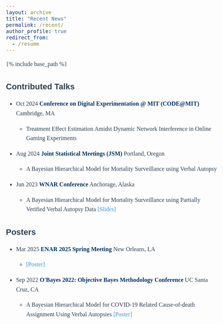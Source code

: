 ```yaml
---
layout: archive
title: "Recent News"
permalink: /recent/
author_profile: true
redirect_from:
  - /resume
---
```


{% include base_path %}

<style>
body {
    font-family: "Palatino", "Palatino Linotype", "Palatino LT STD", "Book Antiqua", serif;
    font-size: 16px;
    line-height: 1.6;
    color: #2C3E50;
}

h1 {
    font-family: "Candara", serif;
    font-size: 22px;
    color: #2C3E50;
}

h2 {
    font-family: "Candara", serif;
    font-size: 20px;
    color: #16A085;
}

h3 {
    font-size: 18px;
    color: #F39C12;
}

  h1, h2, h3, h4, h5, h6 {
    font-family: "Candara", sans-serif;
}

p {
    font-size: 16px;
}

a {
    text-decoration: none;  /* 去掉链接下划线 */
    color: #3498DB;         /* 设置链接颜色 */
}

a:hover {
    color: #E74C3C;         /* 鼠标悬停时的颜色 */
}
/* 让所有 **加粗** 文字变深蓝色 */
strong, b {
    color: #003366;  /* 深蓝色 */
}
</style>


Contributed Talks
======
* Oct 2024  **Conference on Digital Experimentation @ MIT (CODE@MIT)** Cambridge, MA
    * Treatment Effect Estimation Amidst Dynamic Network Interference in Online Gaming Experiments
   
* Aug 2024  **Joint Statistical Meetings (JSM)** Portland, Oregon
    * A Bayesian Hierarchical Model for Mortality Surveillance using Verbal Autopsy 
  
* Jun 2023  **WNAR Conference** Anchorage, Alaska
    * A Bayesian Hierarchical Model for Mortality Surveillance using Partially Verified Verbal Autopsy Data [[Slides]](https://github.com/YuZoeyZhu/STAT_Conference/blob/main/Yu__Zoey__Zhu__WNAR_presentation_slides.pdf)


Posters
======
* Mar 2025  **ENAR 2025 Spring Meeting** New Orleans, LA
    * [[Poster]](https://github.com/YuZoeyZhu/YuZoeyZhu.github.io/blob/master/files/_ENAR_Poster__COVID_VA.pdf)
  
* Sep 2022  **O'Bayes 2022: Objective Bayes Methodology Conference** UC Santa Cruz, CA
    * A Bayesian Hierarchical Model for COVID-19 Related Cause-of-death Assignment Using Verbal Autopsies [[Poster]](http://yuzoeyzhu.github.io/files/[Obayes_Poster]Probabilistic_Cause_of_death_Assignment_using_Verbal_Autopsies.pdf)

  



  
